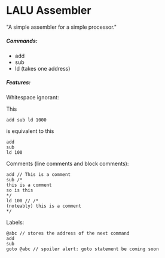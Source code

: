 LALU Assembler
==============

"A simple assembler for a simple processor."

##### Commands:
- add
- sub
- ld (takes one address)

##### Features:
Whitespace ignorant:

This

    add sub ld 1000
    
is equivalent to this

    add
    sub
    ld 100

Comments (line comments and block comments):

    add // This is a comment
    sub /*
    this is a comment
    so is this
    */
    ld 100 // /*
    (noteably) this is a comment
    */


Labels:

    @abc // stores the address of the next command
    add
    sub
    goto @abc // spoiler alert: goto statement be coming soon
